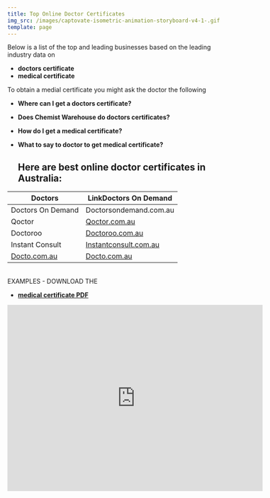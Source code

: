```yaml
---
title: Top Online Doctor Certificates
img_src: /images/captovate-isometric-animation-storyboard-v4-1-.gif
template: page
---
```

Below is a list of the top and leading businesses based on the leading industry data on 

* **doctors certificate**
* **medical certificate**

To obtain a medial certificate you might ask the doctor the following 

* **Where can I get a doctors certificate?**
* **Does Chemist Warehouse do doctors certificates?**
* **How do I get a medical certificate?**
* **What to say to doctor to get medical certificate?**

  ## Here are best online doctor certificates in Australia:

| Doctors                                                                   | LinkDoctors On Demand                                                                    |
| ------------------------------------------------------------------------- | ---------------------------------------------------------------------------------------- |
| Doctors On Demand                                                         | Doctorsondemand.com.au                                                                   |
| Qoctor                                                                    | [Qoctor.com.au](https://bestonlinedoctors.com.au/posts/lorem/)                           |
| [](https://bestonlinedoctors.com.au/posts/lorem/)Doctoroo                 | [Doctoroo.com.au](https://bestonlinedoctors.com.au/posts/pretium/)                       |
| Instant Consult[](https://bestonlinedoctors.com.au/posts/instantconsult/) | [Instantconsult.com.au](https://bestonlinedoctors.com.au/posts/instantconsult/)          |
| [Docto.com.au](<https://docto.com.au >)                                   | [](<https://docto.com.au >)[Docto.com.au](https://bestonlinedoctors.com.au/posts/dolor/) |

[](https://bestonlinedoctors.com.au/posts/dolor/)\
EXAMPLES - DOWNLOAD THE 

* **[medical certificate PDF](https://drive.google.com/file/d/1P7Rg3iMC9hfeZ3ydXedJ4gbo_tWqC05_/view?usp=sharing)** 

<iframe src="https://slides.com/simondodson/deck-3f7a95/embed?byline=hidden&share=hidden#/14" width="576" height="420" scrolling="no" frameborder="0" webkitallowfullscreen mozallowfullscreen allowfullscreen></iframe>